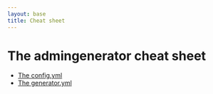 ```yaml
---
layout: base
title: Cheat sheet
---
```


# The admingenerator cheat sheet

* [The config.yml](/cheat-sheet/config)
* [The generator.yml](/cheat-sheet/generator)
